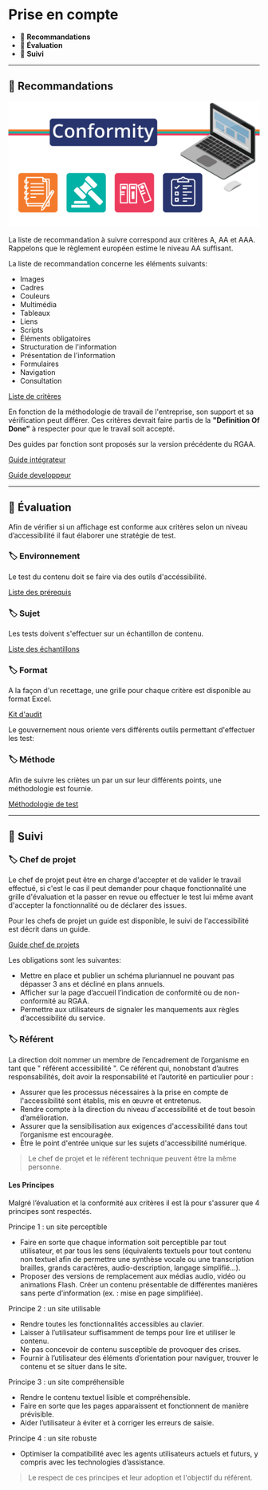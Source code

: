 # Prise en compte

*  🔖 **Recommandations**
*  🔖 **Évaluation**
*  🔖 **Suivi**

___

## 📑 Recommandations

![image](https://raw.githubusercontent.com/seeren-training/RGAA/master/wiki/resources/conformity.jpg)

La liste de recommandation à suivre correspond aux critères A, AA et AAA. Rappelons que le règlement européen estime le niveau AA suffisant.

La liste de recommandation concerne les éléments suivants:

* Images
* Cadres
* Couleurs
* Multimédia
* Tableaux
* Liens
* Scripts
* Éléments obligatoires
* Structuration de l'information
* Présentation de l'information
* Formulaires
* Navigation
* Consultation

[Liste de critères](https://www.numerique.gouv.fr/publications/rgaa-accessibilite/methode-rgaa/criteres/#contenu)

En fonction de la méthodologie de travail de l'entreprise, son support et sa vérification peut différer. Ces critères devrait faire partis de la **"Definition Of Done"** à respecter pour que le travail soit accepté.

Des guides par fonction sont proposés sur la version précédente du RGAA.

[Guide intégrateur](https://disic.github.io/guide-integrateur/)

[Guide developpeur](https://disic.github.io/guide-developpeur/)

___

## 📑 Évaluation

Afin de vérifier si un affichage est conforme aux critères selon un niveau d’accessibilité il faut élaborer une stratégie de test. 

### 🏷️ **Environnement**

Le test du contenu doit se faire via des outils d'accéssibilité.

[Liste des prérequis](https://www.numerique.gouv.fr/publications/rgaa-accessibilite/methode-rgaa/environnement/#contenu)

### 🏷️ **Sujet**

Les tests doivent s'effectuer sur un échantillon de contenu.

[Liste des échantillons](https://www.numerique.gouv.fr/publications/rgaa-accessibilite/obligations/#%C3%89chantillon)

### 🏷️ **Format**

A la façon d'un recettage, une grille pour chaque critère est disponible au format Excel. 

[Kit d'audit](https://www.numerique.gouv.fr/publications/rgaa-accessibilite/kit/#contenu)

Le gouvernement nous oriente vers différents outils permettant d'effectuer les test: 

### 🏷️ **Méthode**

Afin de suivre les criètes un par un sur leur différents points, une méthodologie est fournie.

[Méthodologie de test](https://www.numerique.gouv.fr/publications/rgaa-accessibilite/documentation-rgaa/methodologie-test/#contenu)

___

## 📑 Suivi

### 🏷️ **Chef de projet**

Le chef de projet peut être en charge d'accepter et de valider le travail effectué, si c'est le cas il peut demander pour chaque fonctionnalité une grille d'évaluation et la passer en revue ou effectuer le test lui même avant d'accepter la fonctionnalité ou de déclarer des issues.

Pour les chefs de projet un guide est disponible, le suivi de l'accessibilité est décrit dans un guide.

[Guide chef de projets](https://disic.github.io/guide-chef_projets/)

Les obligations sont les suivantes:

* Mettre en place et publier un schéma pluriannuel ne pouvant pas dépasser 3 ans et décliné en plans annuels.
* Afficher sur la page d’accueil l’indication de conformité ou de non-conformité au RGAA.
* Permettre aux utilisateurs de signaler les manquements aux règles d’accessibilité du service.

### 🏷️ **Référent**

La direction doit nommer un membre de l’encadrement de l’organisme en tant que " référent accessibilité ". Ce référent qui, nonobstant d’autres responsabilités, doit avoir la responsabilité et l’autorité en particulier pour :

* Assurer que les processus nécessaires à la prise en compte de l'accessibilité sont établis, mis en œuvre et entretenus.
* Rendre compte à la direction du niveau d'accessibilité et de tout besoin d’amélioration.
* Assurer que la sensibilisation aux exigences d'accessibilité dans tout l’organisme est encouragée.
* Être le point d'entrée unique sur les sujets d'accessibilité numérique.

> Le chef de projet et le référent technique peuvent être la même personne.

#### **Les Principes**

Malgré l’évaluation et la conformité aux critères il est là pour s'assurer que 4 principes sont respectés.

Principe 1 : un site perceptible

* Faire en sorte que chaque information soit perceptible par tout utilisateur, et par tous les sens (équivalents textuels pour tout contenu non textuel afin de permettre une synthèse vocale ou une transcription brailles, grands caractères, audio-description, langage simplifié…).
* Proposer des versions de remplacement aux médias audio, vidéo ou animations Flash. Créer un contenu présentable de différentes manières sans perte d’information (ex. : mise en page simplifiée).

Principe 2 : un site utilisable

* Rendre toutes les fonctionnalités accessibles au clavier.
* Laisser à l’utilisateur suffisamment de temps pour lire et utiliser le contenu.
* Ne pas concevoir de contenu susceptible de provoquer des crises.
* Fournir à l’utilisateur des éléments d’orientation pour naviguer, trouver le contenu et se situer dans le site.

Principe 3 : un site compréhensible

* Rendre le contenu textuel lisible et compréhensible.
* Faire en sorte que les pages apparaissent et fonctionnent de manière prévisible.
* Aider l’utilisateur à éviter et à corriger les erreurs de saisie.

Principe 4 : un site robuste

* Optimiser la compatibilité avec les agents utilisateurs actuels et futurs, y compris avec les technologies d’assistance.

> Le respect de ces principes et leur adoption et l'objectif du référent.